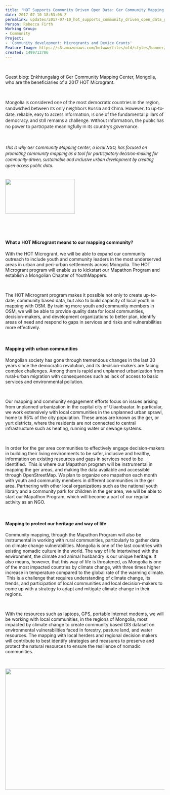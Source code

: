 ```yaml
---
title: 'HOT Supports Community Driven Open Data: Ger Community Mapping Center, Mongolia'
date: 2017-07-10 18:53:06 Z
permalink: updates/2017-07-10_hot_supports_community_driven_open_data_ger_community_mapping_center_mongolia
Person: Rebecca Firth
Working Group:
- Community
Project:
- 'Community development: Microgrants and Device Grants'
Feature Image: https://s3.amazonaws.com/hotwww/files/old/styles/banner/public/Ger2.png
created: 1499712786
---
```


<p>&nbsp;</p><p>Guest blog: Enkhtungalag of Ger Community Mapping Center, Mongolia, who are the beneficiaries of a 2017 HOT Microgrant.</p><p>&nbsp;</p><p style="font-style: normal; font-variant-ligatures: normal; font-variant-caps: normal; font-weight: normal; font-size: 14px; font-family: 'Open Sans', Arial, sans-serif;">Mongolia is considered one of the most democratic countries in the region, sandwiched between its only neighbors Russia and China. However, to up-to-date, reliable, easy to access information, is one of the fundamental pillars of democracy, and still remains a challenge. Without information, the public has no power to participate meaningfully in its country’s governance.&nbsp;</p><p style="font-style: normal; font-variant-ligatures: normal; font-variant-caps: normal; font-weight: normal; font-size: 14px; font-family: 'Open Sans', Arial, sans-serif;">&nbsp;</p><address style="font-variant-ligatures: normal; font-variant-caps: normal; font-weight: normal; font-size: 14px; font-family: 'Open Sans', Arial, sans-serif;">This is why Ger Community Mapping Center, a local NGO, has focused on promoting community mapping as a tool for&nbsp;participatory decision-making&nbsp;for community-driven, sustainable and inclusive urban development by creating open-access public data.&nbsp;</address><address style="font-variant-ligatures: normal; font-variant-caps: normal; font-weight: normal; font-size: 14px; font-family: 'Open Sans', Arial, sans-serif;">&nbsp;</address><p><img class="image-medium" src="https://s3.amazonaws.com/hotwww/files/old/styles/medium/public/Ger3.png?itok=un1c32ds" alt="" style="width:220px;height:110px"></p><p>&nbsp;</p><p>&nbsp;</p><h4>What a HOT Microgrant means to our mapping community?</h4><p>With the HOT Microgrant, we will be able to expand our community outreach to include youth and community leaders in the most underserved areas in urban and peri-urban settlements across Mongolia. The HOT Microgrant program will enable us to kickstart our Mapathon Program and establish a Mongolian Chapter of YouthMappers.&nbsp;</p><p>&nbsp;</p><p>The HOT Microgrant program makes it possible not only to create up-to-date, community based data, but also to build capacity of local youth in mapping with OSM. By training more youth and community members in OSM, we will be able to provide quality data for local communities, decision-makers, and development organizations to better plan, identify areas of need and respond to gaps in services and risks and vulnerabilities more effectively. &nbsp;</p><p>&nbsp;</p><h4>Mapping with urban communities</h4><p>Mongolian society has gone through tremendous changes in the last 30 years since the democratic revolution, and its decision-makers are facing complex challenges. Among them is rapid and unplanned urbanization from rural-urban migration with consequences such as lack of access to basic services and environmental pollution.</p><p>&nbsp;</p><p>Our mapping and community engagement efforts focus on issues arising from unplanned urbanization in the capital city of Ulaanbaatar. In particular, we work extensively with local communities in the unplanned urban sprawl, home to 65% of the city population. These areas are known as the ger, or yurt districts, where the residents are not connected to central infrastructure such as heating, running water or sewage systems.&nbsp;</p><p>&nbsp;</p><p>In order for the ger area communities to effectively engage decision-makers in building their living environments to be safer, inclusive and healthy, information on existing resources and gaps in services need to be identified. &nbsp;This is where our Mapathon program will be instrumental in mapping the ger areas, and making the data available and accessible through OpenStreetMap.&nbsp;We plan to organize one mapathon each month with youth and community members in different communities in the ger area. Partnering with other local organizations such as the national youth library and a community park for children in the ger area, we will be able to start our Mapathon Program, which will become a part of our regular activity as an NGO.&nbsp;</p><p>&nbsp;</p><h4>Mapping to protect our heritage and way of life&nbsp;</h4><p>Community mapping, through the Mapathon Program will also be instrumental in working with rural communities, particularly to gather data on climate change vulnerabilities.&nbsp;Mongolia is one of the last countries with existing nomadic culture in the world. The way of life intertwined with the environment, the climate and animal husbandry is our unique heritage. It also means, however, that this way of life is threatened, as Mongolia is one of the most impacted countries by climate change, with three times higher increase in temperature compared to the global rate of the warming climate. &nbsp;This is a challenge that requires understanding of climate change, its trends, and participation of local communities and local decision-makers to come up with a strategy to adapt and mitigate climate change in their regions.</p><p>&nbsp;</p><p>With the resources such as laptops, GPS, portable internet modems, we will be working with local communities, in the regions of Mongolia, most impacted by climate change to create community based GIS dataset on environmental vulnerabilities faced in forestry, pasture land, and water resources. The mapping with local herders and regional decision makers will contribute to best identify strategies and measures to preserve and protect the natural resources to ensure the resilience of nomadic communities.&nbsp;</p><p>&nbsp;</p><p><img src="https://s3.amazonaws.com/hotwww/files/old/Ger1.png" alt="" style="width:555px;height:382px"></p>

